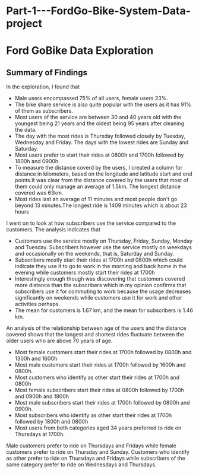 # Part-1---FordGo-Bike-System-Data-project
# Ford GoBike Data Exploration
## Summary of Findings

In the exploration, I found that 
- Male users encompassed 75% of all users, female users 23%.
- The bike share service is also quite popular with the users as it has 91% of them as subscribers.
- Most users of the service are between 30 and 40 years old with the youngest being 21 years and the oldest being 95 years after cleaning the data. 
- The day with the most rides is Thursday followed closely by Tuesday, Wednesday and Friday. The days with the lowest rides are Sunday and Saturday. 
- Most users prefer to start their rides at 0800h and 1700h followed by 1800h and 0900h.
- To measure the distance coverd by the users, I created a column for distance in kilometers, based on the longitude and latitude start and end points.It was clear from the distance covered by the users that most of them could only manage an average of 1.5km. The longest distance covered was 63km.
- Most rides last an average of 11 minutes and most people don't go beyond 13 minutes.The longest ride is 1409 minutes which is about 23 hours

I went on to look at how subscribers use the service compared to the customers. The analysis indicates that 
- Customers use the service mostly on Thursday, Friday, Sunday, Monday and Tuesday. Subscribers however use the service mostly on weekdays and occasionally on the weekends, that is, Saturday and Sunday.
- Subscribers mostly start their rides at 1700h and 0800h which could indicate they use it to go to work in the morning and back home in the evening while customers mostly start their rides at 1700h
- Interestingly enough though was discovering that customers covered more distance than the subscribers which in my opinion confirms that subscribers use it for commuting to work because the usage decreases significantly on weekends while customers use it for work and other activities perhaps.
- The mean for customers is 1.67 km, and the mean for subscribers is 1.46 km.

An analysis of the relationship between age of the users and the distance covered shows that the longest and shortest rides fluctuate between the older users who are above 70 years of age.

- Most female customers start their rides at 1700h followed by 0800h and 1300h and 1600h
- Most male customers start their rides at 1700h followed by 1600h and 0800h.
- Most customers who identify as other start their rides at 1700h and 0800h
- Most female subscribers start their rides at 0800h followed by 1700h and 0900h and 1800h
- Most male subscribers start their rides at 1700h followed by 0800h and 0900h.
- Most subscribers who identify as other start their rides at 1700h followed by 1800h and 0800h
- Most users from both categories aged 34 years preferred to ride on Thursdays at 1700h.

Male customers prefer to ride on Thursdays and Fridays while female customers prefer to ride on Thursday and Sunday. Customers who identify as other prefer to ride on Thursdays and Fridays while subscribers of the same category prefer to ride on Wednesdays and Thursdays.



